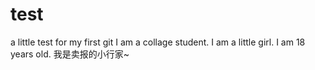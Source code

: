 # test
a little test for my first git
I am a collage student. 
I am a little girl.
I am 18 years old.
我是卖报的小行家~
